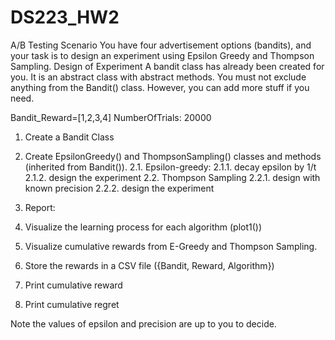 # DS223_HW2

A/B Testing
Scenario
You have four advertisement options (bandits), and your task is to design an experiment using 
Epsilon Greedy and Thompson Sampling.
Design of Experiment
A bandit class has already been created for you. It is an abstract class with abstract methods. You 
must not exclude anything from the Bandit() class. However, you can add more stuff if you 
need.

Bandit_Reward=[1,2,3,4]
NumberOfTrials: 20000

1. Create a Bandit Class

2. Create EpsilonGreedy() and ThompsonSampling() classes and methods (inherited
from Bandit()).
2.1. Epsilon-greedy: 
2.1.1. decay epsilon by 1/t
2.1.2. design the experiment
2.2. Thompson Sampling 
2.2.1. design with known precision
2.2.2. design the experiment 

3. Report:
1. Visualize the learning process for each algorithm (plot1())
2. Visualize cumulative rewards from E-Greedy and Thompson Sampling.
3. Store the rewards in a CSV file ({Bandit, Reward, Algorithm})
4. Print cumulative reward
5. Print cumulative regret

Note the values of epsilon and precision are up to you to decide.
